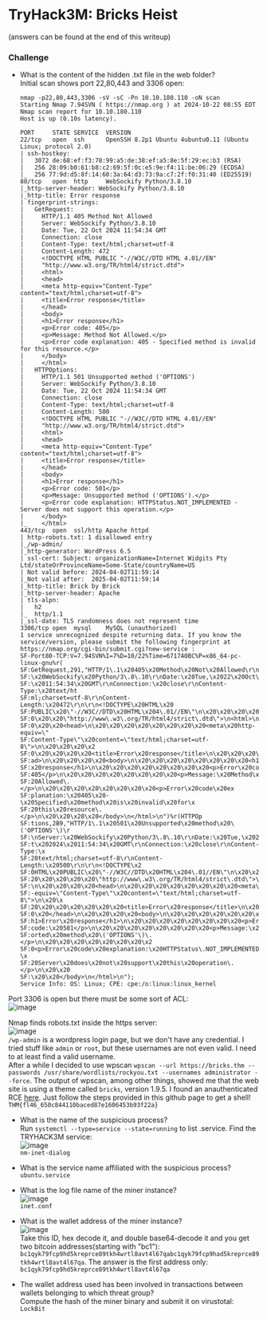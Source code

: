 # TryHack3M: Bricks Heist
(answers can be found at the end of this writeup)
### Challenge
- What is the content of the hidden .txt file in the web folder?<br />
Initial scan shows port 22,80,443 and 3306 open:

      nmap -p22,80,443,3306 -sV -sC -Pn 10.10.180.110 -oN scan
      Starting Nmap 7.94SVN ( https://nmap.org ) at 2024-10-22 08:55 EDT
      Nmap scan report for 10.10.180.110
      Host is up (0.10s latency).
      
      PORT     STATE SERVICE  VERSION
      22/tcp   open  ssh      OpenSSH 8.2p1 Ubuntu 4ubuntu0.11 (Ubuntu Linux; protocol 2.0)
      | ssh-hostkey: 
      |   3072 de:68:ef:f3:78:99:a5:de:38:ef:a5:8e:5f:29:ec:b3 (RSA)
      |   256 28:09:b0:61:b8:c2:69:5f:0c:e5:9e:f4:11:be:06:29 (ECDSA)
      |_  256 77:9d:d5:8f:14:60:3a:64:d3:73:9a:c7:2f:f0:31:40 (ED25519)
      80/tcp   open  http     WebSockify Python/3.8.10
      |_http-server-header: WebSockify Python/3.8.10
      |_http-title: Error response
      | fingerprint-strings: 
      |   GetRequest: 
      |     HTTP/1.1 405 Method Not Allowed
      |     Server: WebSockify Python/3.8.10
      |     Date: Tue, 22 Oct 2024 11:54:34 GMT
      |     Connection: close
      |     Content-Type: text/html;charset=utf-8
      |     Content-Length: 472
      |     <!DOCTYPE HTML PUBLIC "-//W3C//DTD HTML 4.01//EN"
      |     "http://www.w3.org/TR/html4/strict.dtd">
      |     <html>
      |     <head>
      |     <meta http-equiv="Content-Type" content="text/html;charset=utf-8">
      |     <title>Error response</title>
      |     </head>
      |     <body>
      |     <h1>Error response</h1>
      |     <p>Error code: 405</p>
      |     <p>Message: Method Not Allowed.</p>
      |     <p>Error code explanation: 405 - Specified method is invalid for this resource.</p>
      |     </body>
      |     </html>
      |   HTTPOptions: 
      |     HTTP/1.1 501 Unsupported method ('OPTIONS')
      |     Server: WebSockify Python/3.8.10
      |     Date: Tue, 22 Oct 2024 11:54:34 GMT
      |     Connection: close
      |     Content-Type: text/html;charset=utf-8
      |     Content-Length: 500
      |     <!DOCTYPE HTML PUBLIC "-//W3C//DTD HTML 4.01//EN"
      |     "http://www.w3.org/TR/html4/strict.dtd">
      |     <html>
      |     <head>
      |     <meta http-equiv="Content-Type" content="text/html;charset=utf-8">
      |     <title>Error response</title>
      |     </head>
      |     <body>
      |     <h1>Error response</h1>
      |     <p>Error code: 501</p>
      |     <p>Message: Unsupported method ('OPTIONS').</p>
      |     <p>Error code explanation: HTTPStatus.NOT_IMPLEMENTED - Server does not support this operation.</p>
      |     </body>
      |_    </html>
      443/tcp  open  ssl/http Apache httpd
      | http-robots.txt: 1 disallowed entry 
      |_/wp-admin/
      |_http-generator: WordPress 6.5
      | ssl-cert: Subject: organizationName=Internet Widgits Pty Ltd/stateOrProvinceName=Some-State/countryName=US
      | Not valid before: 2024-04-02T11:59:14
      |_Not valid after:  2025-04-02T11:59:14
      |_http-title: Brick by Brick
      |_http-server-header: Apache
      | tls-alpn: 
      |   h2
      |_  http/1.1
      |_ssl-date: TLS randomness does not represent time
      3306/tcp open  mysql    MySQL (unauthorized)
      1 service unrecognized despite returning data. If you know the service/version, please submit the following fingerprint at https://nmap.org/cgi-bin/submit.cgi?new-service :
      SF-Port80-TCP:V=7.94SVN%I=7%D=10/22%Time=6717A0BC%P=x86_64-pc-linux-gnu%r(
      SF:GetRequest,291,"HTTP/1\.1\x20405\x20Method\x20Not\x20Allowed\r\nServer:
      SF:\x20WebSockify\x20Python/3\.8\.10\r\nDate:\x20Tue,\x2022\x20Oct\x202024
      SF:\x2011:54:34\x20GMT\r\nConnection:\x20close\r\nContent-Type:\x20text/ht
      SF:ml;charset=utf-8\r\nContent-Length:\x20472\r\n\r\n<!DOCTYPE\x20HTML\x20
      SF:PUBLIC\x20\"-//W3C//DTD\x20HTML\x204\.01//EN\"\n\x20\x20\x20\x20\x20\x2
      SF:0\x20\x20\"http://www\.w3\.org/TR/html4/strict\.dtd\">\n<html>\n\x20\x2
      SF:0\x20\x20<head>\n\x20\x20\x20\x20\x20\x20\x20\x20<meta\x20http-equiv=\"
      SF:Content-Type\"\x20content=\"text/html;charset=utf-8\">\n\x20\x20\x20\x2
      SF:0\x20\x20\x20\x20<title>Error\x20response</title>\n\x20\x20\x20\x20</he
      SF:ad>\n\x20\x20\x20\x20<body>\n\x20\x20\x20\x20\x20\x20\x20\x20<h1>Error\
      SF:x20response</h1>\n\x20\x20\x20\x20\x20\x20\x20\x20<p>Error\x20code:\x20
      SF:405</p>\n\x20\x20\x20\x20\x20\x20\x20\x20<p>Message:\x20Method\x20Not\x
      SF:20Allowed\.</p>\n\x20\x20\x20\x20\x20\x20\x20\x20<p>Error\x20code\x20ex
      SF:planation:\x20405\x20-\x20Specified\x20method\x20is\x20invalid\x20for\x
      SF:20this\x20resource\.</p>\n\x20\x20\x20\x20</body>\n</html>\n")%r(HTTPOp
      SF:tions,2B9,"HTTP/1\.1\x20501\x20Unsupported\x20method\x20\('OPTIONS'\)\r
      SF:\nServer:\x20WebSockify\x20Python/3\.8\.10\r\nDate:\x20Tue,\x2022\x20Oc
      SF:t\x202024\x2011:54:34\x20GMT\r\nConnection:\x20close\r\nContent-Type:\x
      SF:20text/html;charset=utf-8\r\nContent-Length:\x20500\r\n\r\n<!DOCTYPE\x2
      SF:0HTML\x20PUBLIC\x20\"-//W3C//DTD\x20HTML\x204\.01//EN\"\n\x20\x20\x20\x
      SF:20\x20\x20\x20\x20\"http://www\.w3\.org/TR/html4/strict\.dtd\">\n<html>
      SF:\n\x20\x20\x20\x20<head>\n\x20\x20\x20\x20\x20\x20\x20\x20<meta\x20http
      SF:-equiv=\"Content-Type\"\x20content=\"text/html;charset=utf-8\">\n\x20\x
      SF:20\x20\x20\x20\x20\x20\x20<title>Error\x20response</title>\n\x20\x20\x2
      SF:0\x20</head>\n\x20\x20\x20\x20<body>\n\x20\x20\x20\x20\x20\x20\x20\x20<
      SF:h1>Error\x20response</h1>\n\x20\x20\x20\x20\x20\x20\x20\x20<p>Error\x20
      SF:code:\x20501</p>\n\x20\x20\x20\x20\x20\x20\x20\x20<p>Message:\x20Unsupp
      SF:orted\x20method\x20\('OPTIONS'\)\.</p>\n\x20\x20\x20\x20\x20\x20\x20\x2
      SF:0<p>Error\x20code\x20explanation:\x20HTTPStatus\.NOT_IMPLEMENTED\x20-\x
      SF:20Server\x20does\x20not\x20support\x20this\x20operation\.</p>\n\x20\x20
      SF:\x20\x20</body>\n</html>\n");
      Service Info: OS: Linux; CPE: cpe:/o:linux:linux_kernel

Port 3306 is open but there must be some sort of ACL:<br />
![image](https://github.com/user-attachments/assets/8aa39ef7-7fdc-4e99-a8e8-c4e4d11a317a)<br />

Nmap finds robots.txt inside the https server:<br />
![image](https://github.com/user-attachments/assets/f8aab5bc-73ac-4e11-a79f-faf78f607a36)<br />
`/wp-admin` is a wordpress login page, but we don't have any credential. I tried stuff like `admin` or `root`, but these usernames are not even valid. I need to at least find a valid username. <br />
After a while I decided to use wpscan `wpscan --url https://bricks.thm --passwords /usr/share/wordlists/rockyou.txt --usernames administrator --force`. The output of wpscan, among other things, showed me that the web site is using a theme called `bricks`, version 1.9.5. I found an anauthenticated RCE [here](https://github.com/Chocapikk/CVE-2024-25600). Just follow the steps provided in this github page to get a shell!<br />
`THM{fl46_650c844110baced87e1606453b93f22a}`
- What is the name of the suspicious process?<br />
Run `systemctl --type=service --state=running` to list .service. Find the TRYHACK3M service:<br />
![image](https://github.com/user-attachments/assets/99a08d0d-e61a-4690-ace9-1a3ea2974fb0)<br />
`nm-inet-dialog`
- What is the service name affiliated with the suspicious process?<br /> `ubuntu.service`
- What is the log file name of the miner instance?<br />
![image](https://github.com/user-attachments/assets/b35c5c46-97e8-413d-9188-065e27f64fd7)<br />
`inet.conf`
- What is the wallet address of the miner instance?<br />
![image](https://github.com/user-attachments/assets/5c03d45d-7dd8-4748-be4e-b612a6faa9f7)<br />
Take this ID, hex decode it, and double base64-decode it and you get two bitcoin addresses(starting with "bc1"): `bc1qyk79fcp9hd5kreprce89tkh4wrtl8avt4l67qabc1qyk79fcp9had5kreprce89tkh4wrtl8avt4l67qa`. The answer is the first address only:<br />
`bc1qyk79fcp9hd5kreprce89tkh4wrtl8avt4l67qa`

- The wallet address used has been involved in transactions between wallets belonging to which threat group?<br />
Compute the hash of the miner binary and submit it on virustotal: <br />
`LockBit`





